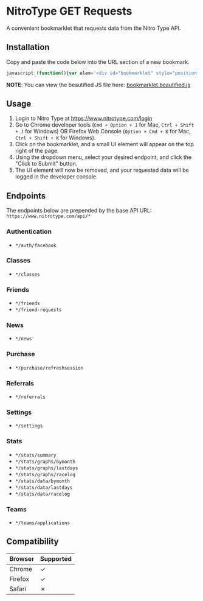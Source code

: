 # NitroType GET Requests
A convenient bookmarklet that requests data from the Nitro Type API.

## Installation
Copy and paste the code below into the URL section of a new bookmark.
```javascript
javascript:(function(){var elem='<div id="bookmarklet" style="position:fixed; background:#FFF; border: 1px #000 solid; right:50px; top:50px; z-index:1000; width:250px;"><form><label for="url">URL:</label><select name="url-input" id="url-input"><optgroup label="Authentication"><option value="https://www.nitrotype.com/api/auth/facebook">*/auth/facebook</option</optgroup><optgroup label="Classes"><option value="https://www.nitrotype.com/api/classes">*/classes</option></optgroup><optgroup label="Friends"><option value="https://www.nitrotype.com/api/friends">*/friends</option><option value="https://www.nitrotype.com/api/friend-requests">*/friend-requests</option></optgroup><optgroup label="News"><option value="https://www.nitrotype.com/api/news">*/news</option></optgroup><optgroup label="Purchase"><option value="https://www.nitrotype.com/api/purchase/refreshsession">*/purchase/refreshsession</option></optgroup><optgroup label="Referrals"><option value="https://www.nitrotype.com/api/referrals">*/referrals</option></optgroup><optgroup label="Settings"><option value="https://www.nitrotype.com/api/settings">*/settings</option></optgroup><optgroup label="Stats"><option value="https://www.nitrotype.com/api/stats/summary">*/stats/summary</option><option value="https://www.nitrotype.com/api/stats/graphs/bymonth">*/stats/graphs/bymonth</option><option value="https://www.nitrotype.com/api/stats/graphs/lastdays">*/stats/graphs/lastdays</option><option value="https://www.nitrotype.com/api/stats/graphs/racelog">*/stats/graphs/racelog</option><option value="https://www.nitrotype.com/api/stats/data/bymonth">*/stats/data/bymonth</option><option value="https://www.nitrotype.com/api/stats/data/lastdays">*/stats/data/lastdays</option><option value="https://www.nitrotype.com/api/stats/data/racelog">*/stats/data/racelog</option></optgroup><optgroup label="Teams"><option value="https://www.nitrotype.com/api/teams/applications">*/teams/applications</option></optgroup></select><br><br><button id="add-tag"><strong>Click to Submit</strong></button></form></div>';document.body.innerHTML += elem;document.getElementById('add-tag').addEventListener("click", function () {const Http = new XMLHttpRequest();const url = document.getElementById('url-input').value;Http.open("GET", url);Http.send();Http.onreadystatechange = (e) => {console.log(Http.responseText)};document.getElementById('bookmarklet').remove();});}());

```
**NOTE**: You can view the beautified JS file here: [bookmarklet.beautified.js](../master/bookmarklet.beautified.js)

## Usage
1. Login to Nitro Type at https://www.nitrotype.com/login
2. Go to Chrome developer tools (`Cmd + Option + J` for Mac, `Ctrl + Shift + J` for Windows) OR Firefox Web Console (`Option + Cmd + K` for Mac, `Ctrl + Shift + K` for Windows).
3. Click on the bookmarklet, and a small UI element will appear on the top right of the page.
4. Using the dropdown menu, select your desired endpoint, and click the "Click to Submit" button.
5. The UI element will now be removed, and your requested data will be logged in the developer console.

## Endpoints
The endpoints below are prepended by the base API URL: `https://www.nitrotype.com/api/*`

### Authentication
* `*/auth/facebook`

### Classes
* `*/classes`

### Friends
* `*/friends`
* `*/friend-requests`

### News
* `*/news`

### Purchase
* `*/purchase/refreshsession`

### Referrals
* `*/referrals`

### Settings
* `*/settings`

### Stats
* `*/stats/summary`
* `*/stats/graphs/bymonth`
* `*/stats/graphs/lastdays`
* `*/stats/graphs/racelog`
* `*/stats/data/bymonth`
* `*/stats/data/lastdays`
* `*/stats/data/racelog`

### Teams
* `*/teams/applications`

## Compatibility
Browser | Supported
--------|------------
Chrome |     ✓
Firefox|     ✓
Safari |     ✗

